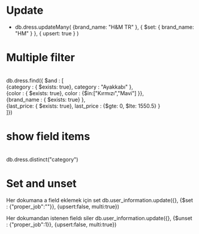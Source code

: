 # Update

- db.dress.updateMany(
   {brand_name: "H&M TR" },
   { $set: { brand_name: "HM" } },
   { upsert: true }
)

# Multiple filter 
<br> db.dress.find({ $and : [
   <br>     {category : { $exists: true}, category : "Ayakkabı" },
   <br>   {color  : { $exists: true}, color : {$in:["Kırmızı","Mavi"] }},
   <br>    {brand_name  : { $exists: true} },
   <br>     {last_price: { $exists: true}, last_price : {$gte: 0, $lte: 1550.5} }
   <br> ]})

# show field items
<br> db.dress.distinct("category")

# Set and unset 
Her  dokumana a field eklemek için set
db.user_information.update({},
                          {$set : {"proper_job":""}},
                          {upsert:false,
                          multi:true}) 
                          
                          
Her dokumandan istenen fieldı siler
db.user_information.update({},
                          {$unset : {"proper_job":1}},
                          {upsert:false,
                          multi:true}) 
